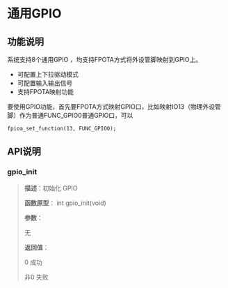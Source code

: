 # 通用GPIO

## 功能说明

系统支持8个通用GPIO ，均支持FPOTA方式将外设管脚映射到GPIO上。

* 可配置上下拉驱动模式
* 可配置输入输出信号
* 支持FPOTA映射功能

要使用GPIO功能，首先要FPOTA方式映射GPIO口，比如映射IO13（物理外设管脚）作为普通FUNC\_GPIO0普通GPIO口，可以

```text
fpioa_set_function(13, FUNC_GPIO0);
```

## API说明

### gpio\_init

> **描述**：初始化 GPIO
>
> **函数原型**： int gpio_init(void)
>
> **参数**：
>
> 无
>
> **返回值**：
>
> 0	成功
>
> 非0	失败

